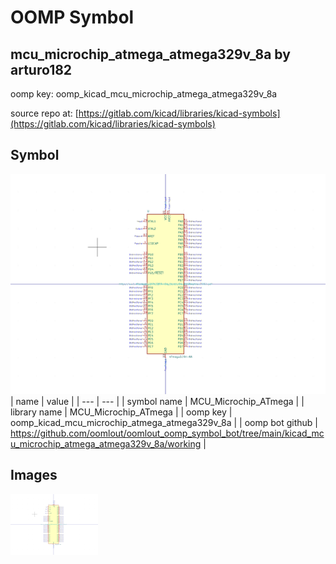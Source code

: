 # OOMP Symbol  
## mcu_microchip_atmega_atmega329v_8a  by arturo182  
  
oomp key: oomp_kicad_mcu_microchip_atmega_atmega329v_8a  
  
source repo at: [https://gitlab.com/kicad/libraries/kicad-symbols](https://gitlab.com/kicad/libraries/kicad-symbols)  
## Symbol  
  
[![working.png](working_600.png)](working.png)  
| name | value | 
| --- | --- | 
| symbol name | MCU_Microchip_ATmega | 
| library name | MCU_Microchip_ATmega | 
| oomp key | oomp_kicad_mcu_microchip_atmega_atmega329v_8a | 
| oomp bot github | https://github.com/oomlout/oomlout_oomp_symbol_bot/tree/main/kicad_mcu_microchip_atmega_atmega329v_8a/working | 
## Images  
  
[![working.png](working_140.png)](working.png)  
